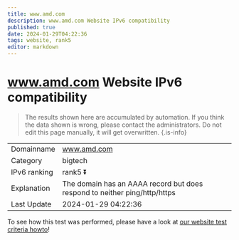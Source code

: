 ```yaml
---
title: www.amd.com
description: www.amd.com Website IPv6 compatibility
published: true
date: 2024-01-29T04:22:36
tags: website, rank5
editor: markdown
---
```


# www.amd.com Website IPv6 compatibility

> The results shown here are accumulated by automation. If you think the data shown is wrong, please contact the administrators. 
> Do not edit this page manually, it will get overwritten.
{.is-info}


|   |   |
| - | - |
| Domainname | www.amd.com
| Category | bigtech |
| IPv6 ranking | rank5 :arrow_double_down: |
| Explanation | The domain has an AAAA record but does respond to neither ping/http/https |
| Last Update | 2024-01-29 04:22:36 |

To see how this test was performed, please have a look at [our website test criteria howto](/howto/testcriteria/website)!

